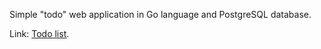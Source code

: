 Simple "todo" web application in Go language and PostgreSQL database.

Link: [Todo list](https://nameless-brook-78889.herokuapp.com).
